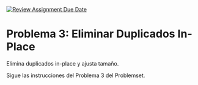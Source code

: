 [![Review Assignment Due Date](https://classroom.github.com/assets/deadline-readme-button-22041afd0340ce965d47ae6ef1cefeee28c7c493a6346c4f15d667ab976d596c.svg)](https://classroom.github.com/a/lG7RfTjh)
# Problema 3: Eliminar Duplicados In-Place

Elimina duplicados in-place y ajusta tamaño.

Sigue las instrucciones del Problema 3 del Problemset.
